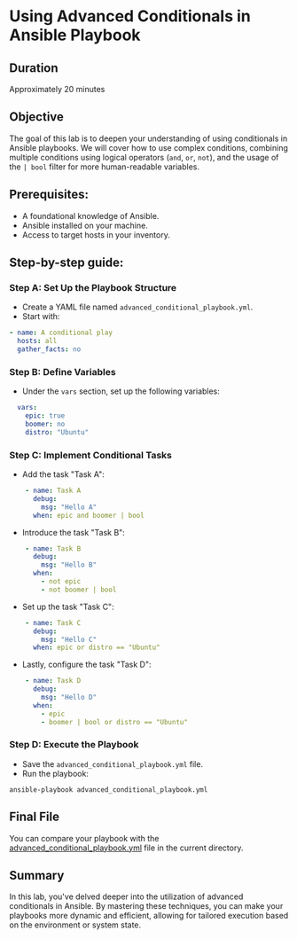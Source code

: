 # Using Advanced Conditionals in Ansible Playbook

## Duration

Approximately 20 minutes

## Objective

The goal of this lab is to deepen your understanding of using conditionals in Ansible playbooks. We will cover how to use complex conditions, combining multiple conditions using logical operators (`and`, `or`, `not`), and the usage of the `| bool` filter for more human-readable variables.

## Prerequisites:

- A foundational knowledge of Ansible.
- Ansible installed on your machine.
- Access to target hosts in your inventory.

## Step-by-step guide:

### Step A: Set Up the Playbook Structure

- Create a YAML file named `advanced_conditional_playbook.yml`.
- Start with:

```yaml
- name: A conditional play
  hosts: all
  gather_facts: no
```

### Step B: Define Variables

- Under the `vars` section, set up the following variables:

```yaml
  vars:
    epic: true
    boomer: no
    distro: "Ubuntu"
```

### Step C: Implement Conditional Tasks

- Add the task "Task A":

```yaml
    - name: Task A
      debug:
        msg: "Hello A"
      when: epic and boomer | bool
```

- Introduce the task "Task B":

```yaml
    - name: Task B
      debug:
        msg: "Hello B"
      when:
        - not epic
        - not boomer | bool
```

- Set up the task "Task C":

```yaml
    - name: Task C
      debug:
        msg: "Hello C"
      when: epic or distro == "Ubuntu" 
```

- Lastly, configure the task "Task D":

```yaml
    - name: Task D
      debug:
        msg: "Hello D"
      when:
        - epic
        - boomer | bool or distro == "Ubuntu"
```

### Step D: Execute the Playbook

- Save the `advanced_conditional_playbook.yml` file.
- Run the playbook:

```
ansible-playbook advanced_conditional_playbook.yml
```

## Final File

You can compare your playbook with the [advanced_conditional_playbook.yml](advanced_conditional_playbook.yml) file in the current directory.

## Summary

In this lab, you've delved deeper into the utilization of advanced conditionals in Ansible. By mastering these techniques, you can make your playbooks more dynamic and efficient, allowing for tailored execution based on the environment or system state.